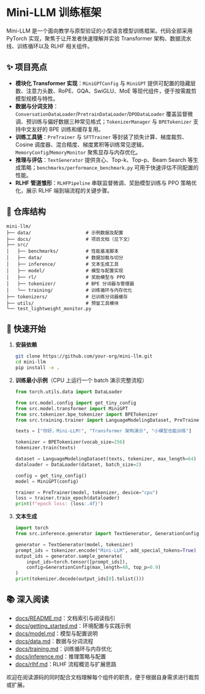 # Mini-LLM 训练框架

Mini-LLM 是一个面向教学与原型验证的小型语言模型训练框架。代码全部采用 PyTorch 实现，聚焦于让开发者快速理解并实验 Transformer 架构、数据流水线、训练循环以及 RLHF 相关组件。

## ✨ 项目亮点
- **模块化 Transformer 实现**：`MiniGPTConfig` 与 `MiniGPT` 提供可配置的隐藏层数、注意力头数、RoPE、GQA、SwiGLU、MoE 等现代组件，便于按需裁剪模型规模与特性。
- **数据与分词支持**：`ConversationDataLoader`/`PretrainDataLoader`/`DPODataLoader` 覆盖监督微调、预训练与偏好数据三种常见格式；`TokenizerManager` 与 `BPETokenizer` 支持中文友好的 BPE 训练和缓存复用。
- **训练工具链**：`PreTrainer` 与 `SFTTrainer` 等封装了损失计算、梯度裁剪、Cosine 调度器、混合精度、梯度累积等训练常见逻辑，`MemoryConfig`/`MemoryMonitor` 聚焦显存与内存优化。
- **推理与评估**：`TextGenerator` 提供贪心、Top-k、Top-p、Beam Search 等生成策略；`benchmarks/performance_benchmark.py` 可用于快速评估不同配置的性能。
- **RLHF 管道雏形**：`RLHFPipeline` 串联监督微调、奖励模型训练与 PPO 策略优化，展示 RLHF 端到端流程的关键步骤。

## 📁 仓库结构
```
mini-llm/
├── data/                    # 示例数据及配置
├── docs/                    # 项目文档（见下文）
├── src/
│   ├── benchmarks/          # 性能基准脚本
│   ├── data/                # 数据加载与切分
│   ├── inference/           # 文本生成工具
│   ├── model/               # 模型与配置实现
│   ├── rl/                  # 奖励模型与 PPO
│   ├── tokenizer/           # BPE 分词器与管理器
│   └── training/            # 训练循环与内存优化
├── tokenizers/              # 已训练分词器缓存
├── utils/                   # 预留工具模块
└── test_lightweight_monitor.py
```

## 🚀 快速开始
1. **安装依赖**
   ```bash
   git clone https://github.com/your-org/mini-llm.git
   cd mini-llm
   pip install -e .
   ```

2. **训练最小示例**（CPU 上运行一个 batch 演示完整流程）
   ```python
   from torch.utils.data import DataLoader

   from src.model.config import get_tiny_config
   from src.model.transformer import MiniGPT
   from src.tokenizer.bpe_tokenizer import BPETokenizer
   from src.training.trainer import LanguageModelingDataset, PreTrainer

   texts = ["你好，Mini-LLM!", "Transformer 架构演示", "小模型也能训练"]

   tokenizer = BPETokenizer(vocab_size=256)
   tokenizer.train(texts)

   dataset = LanguageModelingDataset(texts, tokenizer, max_length=64)
   dataloader = DataLoader(dataset, batch_size=2)

   config = get_tiny_config()
   model = MiniGPT(config)

   trainer = PreTrainer(model, tokenizer, device="cpu")
   loss = trainer.train_epoch(dataloader)
   print(f"epoch loss: {loss:.4f}")
   ```

3. **文本生成**
   ```python
   import torch
   from src.inference.generator import TextGenerator, GenerationConfig

   generator = TextGenerator(model, tokenizer)
   prompt_ids = tokenizer.encode("Mini-LLM", add_special_tokens=True)
   output_ids = generator.sample_generate(
       input_ids=torch.tensor([prompt_ids]),
       config=GenerationConfig(max_length=40, top_p=0.9)
   )
   print(tokenizer.decode(output_ids[0].tolist()))
   ```

## 📚 深入阅读
- [docs/README.md](docs/README.md)：文档索引与阅读指引
- [docs/getting_started.md](docs/getting_started.md)：环境配置与实践示例
- [docs/model.md](docs/model.md)：模型与配置说明
- [docs/data.md](docs/data.md)：数据与分词流程
- [docs/training.md](docs/training.md)：训练循环与内存优化
- [docs/inference.md](docs/inference.md)：推理策略与配置
- [docs/rlhf.md](docs/rlhf.md)：RLHF 流程概览与扩展思路

欢迎在阅读源码的同时配合文档理解每个组件的职责，便于根据自身需求进行裁剪或扩展。
